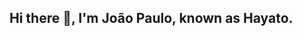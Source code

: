 ## Hi there 👋, I'm João Paulo, known as Hayato.

<!--
**hayatocode-jp/hayatocode-jp** is a ✨ _special_ ✨ repository because its `README.md` (this file) appears on your GitHub profile.

Here are some ideas to get you started:

- 🔭 I’m currently working on ...
- 🌱 I’m currently learning ...
- 👯 I’m looking to collaborate on ...
- 🤔 I’m looking for help with ...
- 💬 Ask me about ...
- 📫 How to reach me: ...
- 😄 Pronouns: ...
- ⚡ Fun fact: ...
-->
<!--
<div align="center">
  <a href="https://github.com/hayatocode-jp">
  <img height="180em" src="https://github-readme-stats.vercel.app/api?username=hayatocode-jp&count_private=true&show_icons=true&theme=dracula&include_all_commits=true">
  <img height="180em" src="https://github-readme-stats.vercel.app/api/top-langs/?username=hayatocode-jp&count_private=true&layout=compact&show_icons=true&langs_count=7&theme=dracula">
</div>
-->
<div style="display: inline_block"><br>
	<img src="https://cdn.jsdelivr.net/gh/devicons/devicon/icons/html5/html5-original.svg" style="width: 40px; height: 30px;>
</div>
